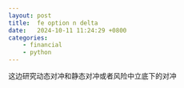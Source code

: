 ```yaml
---
layout: post
title:  fe option n delta 
date:   2024-10-11 11:24:29 +0800
categories: 
    - financial 
    - python
---
```


<script type="text/javascript" async
  src="https://cdn.jsdelivr.net/npm/mathjax@3/es5/tex-mml-chtml.js">
</script>

这边研究动态对冲和静态对冲或者风险中立底下的对冲

